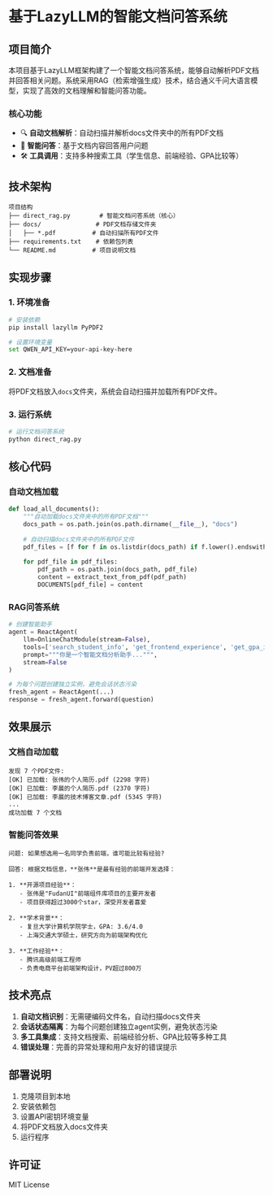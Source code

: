 # 基于LazyLLM的智能文档问答系统

## 项目简介

本项目基于LazyLLM框架构建了一个智能文档问答系统，能够自动解析PDF文档并回答相关问题。系统采用RAG（检索增强生成）技术，结合通义千问大语言模型，实现了高效的文档理解和智能问答功能。

### 核心功能
- 🔍 **自动文档解析**：自动扫描并解析docs文件夹中的所有PDF文档
- 🤖 **智能问答**：基于文档内容回答用户问题
- 🛠️ **工具调用**：支持多种搜索工具（学生信息、前端经验、GPA比较等）

## 技术架构

```
项目结构
├── direct_rag.py        # 智能文档问答系统（核心）
├── docs/               # PDF文档存储文件夹
│   ├── *.pdf          # 自动扫描所有PDF文件
├── requirements.txt    # 依赖包列表
└── README.md          # 项目说明文档
```

## 实现步骤

### 1. 环境准备
```bash
# 安装依赖
pip install lazyllm PyPDF2

# 设置环境变量
set QWEN_API_KEY=your-api-key-here
```

### 2. 文档准备
将PDF文档放入`docs`文件夹，系统会自动扫描并加载所有PDF文件。

### 3. 运行系统
```bash
# 运行文档问答系统
python direct_rag.py
```

## 核心代码

### 自动文档加载
```python
def load_all_documents():
    """自动加载docs文件夹中的所有PDF文档"""
    docs_path = os.path.join(os.path.dirname(__file__), "docs")
    
    # 自动扫描docs文件夹中的所有PDF文件
    pdf_files = [f for f in os.listdir(docs_path) if f.lower().endswith('.pdf')]
    
    for pdf_file in pdf_files:
        pdf_path = os.path.join(docs_path, pdf_file)
        content = extract_text_from_pdf(pdf_path)
        DOCUMENTS[pdf_file] = content
```

### RAG问答系统
```python
# 创建智能助手
agent = ReactAgent(
    llm=OnlineChatModule(stream=False),
    tools=['search_student_info', 'get_frontend_experience', 'get_gpa_info'],
    prompt="""你是一个智能文档分析助手...""",
    stream=False
)

# 为每个问题创建独立实例，避免会话状态污染
fresh_agent = ReactAgent(...)
response = fresh_agent.forward(question)
```

## 效果展示

### 文档自动加载
```
发现 7 个PDF文件:
[OK] 已加载: 张伟的个人简历.pdf (2298 字符)
[OK] 已加载: 李晨的个人简历.pdf (2370 字符)
[OK] 已加载: 李晨的技术博客文章.pdf (5345 字符)
...
成功加载 7 个文档
```

### 智能问答效果
```
问题: 如果想选用一名同学负责前端，谁可能比较有经验?

回答: 根据文档信息，**张伟**是最有经验的前端开发选择：

1. **开源项目经验**：
   - 张伟是"FudanUI"前端组件库项目的主要开发者
   - 项目获得超过3000个star，深受开发者喜爱

2. **学术背景**：
   - 复旦大学计算机学院学士，GPA: 3.6/4.0
   - 上海交通大学硕士，研究方向为前端架构优化

3. **工作经验**：
   - 腾讯高级前端工程师
   - 负责电商平台前端架构设计，PV超过800万
```

## 技术亮点

1. **自动文档识别**：无需硬编码文件名，自动扫描docs文件夹
2. **会话状态隔离**：为每个问题创建独立agent实例，避免状态污染
3. **多工具集成**：支持文档搜索、前端经验分析、GPA比较等多种工具
4. **错误处理**：完善的异常处理和用户友好的错误提示

## 部署说明

1. 克隆项目到本地
2. 安装依赖包
3. 设置API密钥环境变量
4. 将PDF文档放入docs文件夹
5. 运行程序

## 许可证

MIT License
